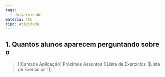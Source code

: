 ```yaml
---
tags:
  - Universidade
materia: TCC
tipo: Atividade
---
```

## 1. Quantos alunos aparecem perguntando sobre o 
> [!Camada Aplicação] Próximos Assuntos 
> [[Lista de Exercı́cios 1|Lista de Exercı́cios 1]]